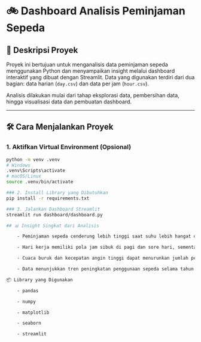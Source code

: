 # 🚲 Dashboard Analisis Peminjaman Sepeda

## 📌 Deskripsi Proyek

Proyek ini bertujuan untuk menganalisis data peminjaman sepeda menggunakan Python dan menyampaikan insight melalui dashboard interaktif yang dibuat dengan Streamlit. Data yang digunakan terdiri dari dua bagian: data harian (`day.csv`) dan data per jam (`hour.csv`). 

Analisis dilakukan mulai dari tahap eksplorasi data, pembersihan data, hingga visualisasi data dan pembuatan dashboard.

---


## 🛠️ Cara Menjalankan Proyek

### 1. Aktifkan Virtual Environment (Opsional)

```bash
python -m venv .venv
# Windows
.venv\Scripts\activate
# macOS/Linux
source .venv/bin/activate

### 2. Install Library yang Dibutuhkan
pip install -r requirements.txt

### 3. Jalankan Dashboard Streamlit
streamlit run dashboard/dashboard.py

## 📊 Insight Singkat dari Analisis

    - Peminjaman sepeda cenderung lebih tinggi saat suhu lebih hangat dan kelembapan lebih rendah.

    - Hari kerja memiliki pola jam sibuk di pagi dan sore hari, sementara akhir pekan cenderung ramai di siang hari.

    - Cuaca buruk dan kecepatan angin tinggi dapat menurunkan jumlah peminjaman sepeda secara signifikan.

    - Data menunjukkan tren peningkatan penggunaan sepeda selama tahun yang diamati.

📦 Library yang Digunakan

    - pandas

    - numpy

    - matplotlib

    - seaborn

    - streamlit